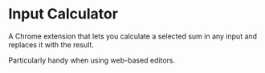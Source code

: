 # Input Calculator
A Chrome extension that lets you calculate a selected sum in any input and replaces it with the result.

Particularly handy when using web-based editors.
